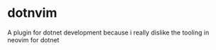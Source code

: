# dotnvim
A plugin for dotnet development because i really dislike the tooling in neovim for dotnet
